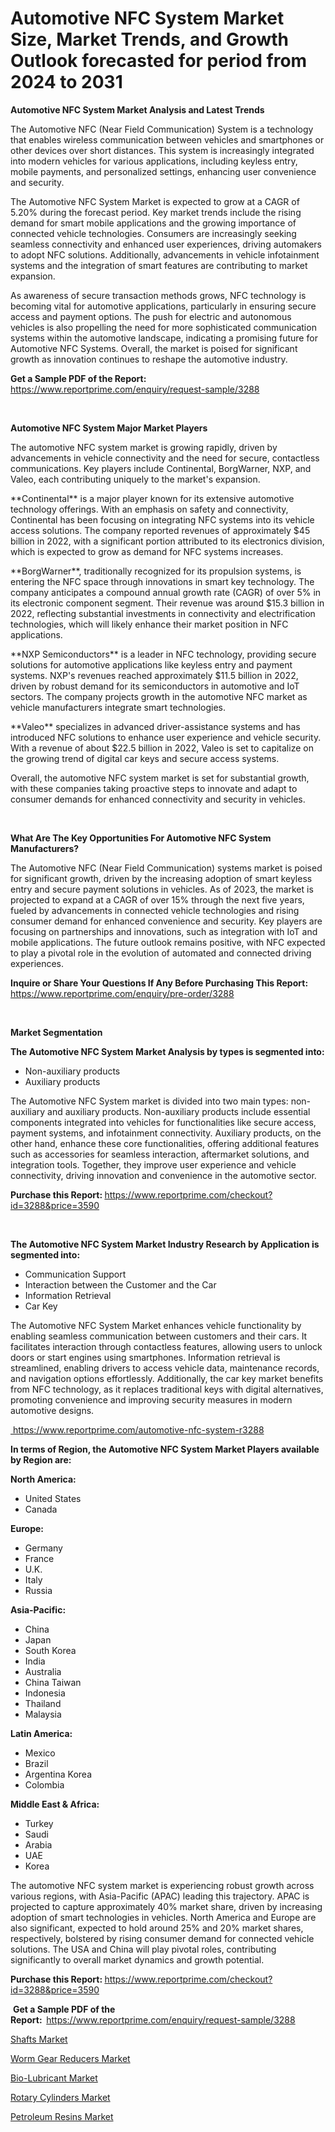 <p><h1>Automotive NFC System Market Size, Market Trends, and Growth Outlook forecasted for period from 2024 to 2031</h1></p><p><strong>Automotive NFC System Market Analysis and Latest Trends</strong></p>
<p><p>The Automotive NFC (Near Field Communication) System is a technology that enables wireless communication between vehicles and smartphones or other devices over short distances. This system is increasingly integrated into modern vehicles for various applications, including keyless entry, mobile payments, and personalized settings, enhancing user convenience and security. </p><p>The Automotive NFC System Market is expected to grow at a CAGR of 5.20% during the forecast period. Key market trends include the rising demand for smart mobile applications and the growing importance of connected vehicle technologies. Consumers are increasingly seeking seamless connectivity and enhanced user experiences, driving automakers to adopt NFC solutions. Additionally, advancements in vehicle infotainment systems and the integration of smart features are contributing to market expansion.</p><p>As awareness of secure transaction methods grows, NFC technology is becoming vital for automotive applications, particularly in ensuring secure access and payment options. The push for electric and autonomous vehicles is also propelling the need for more sophisticated communication systems within the automotive landscape, indicating a promising future for Automotive NFC Systems. Overall, the market is poised for significant growth as innovation continues to reshape the automotive industry.</p></p>
<p><strong>Get a Sample PDF of the Report:&nbsp;</strong> <a href="https://www.reportprime.com/enquiry/request-sample/3288">https://www.reportprime.com/enquiry/request-sample/3288</a></p>
<p>&nbsp;</p>
<p><strong>Automotive NFC System Major Market Players</strong></p>
<p><p>The automotive NFC system market is growing rapidly, driven by advancements in vehicle connectivity and the need for secure, contactless communications. Key players include Continental, BorgWarner, NXP, and Valeo, each contributing uniquely to the market's expansion.</p><p>**Continental** is a major player known for its extensive automotive technology offerings. With an emphasis on safety and connectivity, Continental has been focusing on integrating NFC systems into its vehicle access solutions. The company reported revenues of approximately $45 billion in 2022, with a significant portion attributed to its electronics division, which is expected to grow as demand for NFC systems increases.</p><p>**BorgWarner**, traditionally recognized for its propulsion systems, is entering the NFC space through innovations in smart key technology. The company anticipates a compound annual growth rate (CAGR) of over 5% in its electronic component segment. Their revenue was around $15.3 billion in 2022, reflecting substantial investments in connectivity and electrification technologies, which will likely enhance their market position in NFC applications.</p><p>**NXP Semiconductors** is a leader in NFC technology, providing secure solutions for automotive applications like keyless entry and payment systems. NXP's revenues reached approximately $11.5 billion in 2022, driven by robust demand for its semiconductors in automotive and IoT sectors. The company projects growth in the automotive NFC market as vehicle manufacturers integrate smart technologies.</p><p>**Valeo** specializes in advanced driver-assistance systems and has introduced NFC solutions to enhance user experience and vehicle security. With a revenue of about $22.5 billion in 2022, Valeo is set to capitalize on the growing trend of digital car keys and secure access systems.</p><p>Overall, the automotive NFC system market is set for substantial growth, with these companies taking proactive steps to innovate and adapt to consumer demands for enhanced connectivity and security in vehicles.</p></p>
<p>&nbsp;</p>
<p><strong>What Are The Key Opportunities For Automotive NFC System Manufacturers?</strong></p>
<p><p>The Automotive NFC (Near Field Communication) systems market is poised for significant growth, driven by the increasing adoption of smart keyless entry and secure payment solutions in vehicles. As of 2023, the market is projected to expand at a CAGR of over 15% through the next five years, fueled by advancements in connected vehicle technologies and rising consumer demand for enhanced convenience and security. Key players are focusing on partnerships and innovations, such as integration with IoT and mobile applications. The future outlook remains positive, with NFC expected to play a pivotal role in the evolution of automated and connected driving experiences.</p></p>
<p><strong>Inquire or Share Your Questions If Any Before Purchasing This Report:</strong> <a href="https://www.reportprime.com/enquiry/pre-order/3288">https://www.reportprime.com/enquiry/pre-order/3288</a></p>
<p>&nbsp;</p>
<p><strong>Market Segmentation</strong></p>
<p><strong>The Automotive NFC System Market Analysis by types is segmented into:</strong></p>
<p><ul><li>Non-auxiliary products</li><li>Auxiliary products</li></ul></p>
<p><p>The Automotive NFC System market is divided into two main types: non-auxiliary and auxiliary products. Non-auxiliary products include essential components integrated into vehicles for functionalities like secure access, payment systems, and infotainment connectivity. Auxiliary products, on the other hand, enhance these core functionalities, offering additional features such as accessories for seamless interaction, aftermarket solutions, and integration tools. Together, they improve user experience and vehicle connectivity, driving innovation and convenience in the automotive sector.</p></p>
<p><strong>Purchase this Report:&nbsp;</strong><a href="https://www.reportprime.com/checkout?id=3288&price=3590">https://www.reportprime.com/checkout?id=3288&price=3590</a></p>
<p>&nbsp;</p>
<p><strong>The Automotive NFC System Market Industry Research by Application is segmented into:</strong></p>
<p><ul><li>Communication Support</li><li>Interaction between the Customer and the Car</li><li>Information Retrieval</li><li>Car Key</li></ul></p>
<p><p>The Automotive NFC System Market enhances vehicle functionality by enabling seamless communication between customers and their cars. It facilitates interaction through contactless features, allowing users to unlock doors or start engines using smartphones. Information retrieval is streamlined, enabling drivers to access vehicle data, maintenance records, and navigation options effortlessly. Additionally, the car key market benefits from NFC technology, as it replaces traditional keys with digital alternatives, promoting convenience and improving security measures in modern automotive designs.</p></p>
<p><a href="https://www.reportprime.com/automotive-nfc-system-r3288">&nbsp;https://www.reportprime.com/automotive-nfc-system-r3288</a></p>
<p><strong>In terms of Region, the Automotive NFC System Market Players available by Region are:</strong></p>
<p>
    <p> <strong> North America: </strong>
        <ul>
            <li>United States</li>
            <li>Canada</li>
        </ul>
        </p> 
    <p> <strong> Europe: </strong>
        <ul>
            <li>Germany</li>
            <li>France</li>
            <li>U.K.</li>
            <li>Italy</li>
            <li>Russia</li>
        </ul>
        </p> 
    <p> <strong> Asia-Pacific: </strong>
        <ul>
            <li>China</li>
            <li>Japan</li>
            <li>South Korea</li>
            <li>India</li>
            <li>Australia</li>
            <li>China Taiwan</li>
            <li>Indonesia</li>
            <li>Thailand</li>
            <li>Malaysia</li>
        </ul>
        </p> 
    <p> <strong> Latin America: </strong>
        <ul>
            <li>Mexico</li>
            <li>Brazil</li>
            <li>Argentina Korea</li>
            <li>Colombia</li>
        </ul>
        </p> 
    <p> <strong> Middle East & Africa: </strong>
        <ul>
            <li>Turkey</li>
            <li>Saudi</li>
            <li>Arabia</li>
            <li>UAE</li>
            <li>Korea</li>
        </ul>
    </p>
    </p>
<p><p>The automotive NFC system market is experiencing robust growth across various regions, with Asia-Pacific (APAC) leading this trajectory. APAC is projected to capture approximately 40% market share, driven by increasing adoption of smart technologies in vehicles. North America and Europe are also significant, expected to hold around 25% and 20% market shares, respectively, bolstered by rising consumer demand for connected vehicle solutions. The USA and China will play pivotal roles, contributing significantly to overall market dynamics and growth potential.</p></p>
<p><strong>Purchase this Report: </strong><a href="https://www.reportprime.com/checkout?id=3288&price=3590">https://www.reportprime.com/checkout?id=3288&price=3590</a></p>
<p>&nbsp;<strong>Get a Sample PDF of the Report:&nbsp;&nbsp;</strong><a href="https://www.reportprime.com/enquiry/request-sample/3288">https://www.reportprime.com/enquiry/request-sample/3288</a></p>
<p><strong></strong></p>
<p><p><a href="https://www.linkedin.com/pulse/shafts-market-size-type-splinedprecisionuniversal-jointhollowothers-0nnac?trackingId=8ScAHszlSxOldkIj2kqzfA%3D%3D">Shafts Market</a></p><p><a href="https://www.linkedin.com/pulse/worm-gear-reducers-industry-forecast-market-shifts-strategic-hkxbc?trackingId=MqwKBc2wRPujcEpcxgzQYw%3D%3D">Worm Gear Reducers Market</a></p><p><a href="https://issuu.com/reportprime-2/docs/bio-lubricant-market-size-2030.pptx_ee7aeb8082c2df">Bio-Lubricant Market</a></p><p><a href="https://www.linkedin.com/pulse/rotary-cylinders-market-forecast-global-trends-analysis-from-5krbc?trackingId=XtpPhBOpScifuIDZSE5FYQ%3D%3D">Rotary Cylinders Market</a></p><p><a href="https://issuu.com/reportprime-2/docs/petroleum-resins-market-size-2030.p_3c0e2af6307bb7">Petroleum Resins Market</a></p></p>